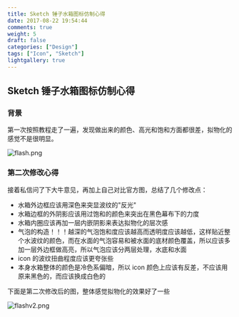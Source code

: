 ```yaml
---
title: Sketch 锤子水箱图标仿制心得
date: 2017-08-22 19:54:44
comments: true
weight: 5
draft: false
categories: ["Design"]
tags: ["Icon", "Sketch"]
lightgallery: true
---
```


## Sketch 锤子水箱图标仿制心得

### 背景

第一次按照教程走了一遍，发现做出来的颜色、高光和饱和方面都很差，拟物化的感觉不是很明显。

![flash.png](http://upload-images.jianshu.io/upload_images/1851232-5baca586d67b74b9.png?imageMogr2/auto-orient/strip%7CimageView2/2/w/1240)
### 第二次修改心得

接着私信问了下大牛意见，再加上自己对比官方图，总结了几个修改点：

- 水箱外边框应该用深色来突显波纹的"反光"
- 水箱边框的外阴影应该用过饱和的颜色来突出在黑色幕布下的力度
- 水箱内圈应该再加一层内嵌阴影来表达拟物化的层次感
- 气泡的构造！！！越深的气泡饱和度应该越高而透明度应该越低，这样贴近整个水波纹的颜色，而在水面的气泡容易和被水面的底材颜色覆盖，所以应该多加一层外边框做高亮，所以气泡应该分两层处理，水底和水面
- icon 的波纹扭曲程度应该更夸张些
- 本身水箱整体的颜色是冷色系偏暗，所以 icon 颜色上应该有反差，不应该用原来黑色的，而应该换成白色的

下面是第二次修改后的图，整体感觉拟物化的效果好了一些

![flashv2.png](http://upload-images.jianshu.io/upload_images/1851232-0362baace15d12be.png?imageMogr2/auto-orient/strip%7CimageView2/2/w/1240)
